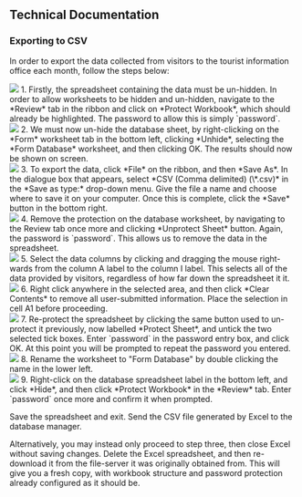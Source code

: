 ## Technical Documentation

### Exporting to CSV

In order to export the data collected from visitors to the tourist information office each month, follow the steps below:

<div class="i">
	<img src="/btec/img/42.3.2.1.png">
	1. Firstly, the spreadsheet containing the data must be un-hidden. In order to allow worksheets to be hidden and un-hidden, navigate to the *Review* tab in the ribbon and click on *Protect Workbook*, which should already be highlighted. The password to allow this is simply `password`.
</div>
<div class="i">
	<img src="/btec/img/42.3.2.2.png">
	2. We must now un-hide the database sheet, by right-clicking on the *Form* worksheet tab in the bottom left, clicking *Unhide*, selecting the *Form Database* worksheet, and then clicking OK. The results should now be shown on screen.
</div>
<div class="i">
	<img src="/btec/img/42.3.2.3.png">
	3. To export the data, click *File* on the ribbon, and then *Save As*. In the dialogue box that appears, select *CSV (Comma delimited) (\*.csv)* in the *Save as type:* drop-down menu. Give the file a name and choose where to save it on your computer. Once this is complete, click the *Save* button in the bottom right.
</div>
<div class="i">
	<img src="/btec/img/42.3.2.4.png">
	4. Remove the protection on the database worksheet, by navigating to the Review tab once more and clicking *Unprotect Sheet* button. Again, the password is `password`. This allows us to remove the data in the spreadsheet.
</div>
<div class="i">
	<img src="/btec/img/42.3.2.5.png">
	5. Select the data columns by clicking and dragging the mouse right-wards from the column A label to the column I label. This selects all of the data provided by visitors, regardless of how far down the spreadsheet it it.
</div>
<div class="i">
	<img src="/btec/img/42.3.2.6.png">
	6. Right click anywhere in the selected area, and then click *Clear Contents* to remove all user-submitted information. Place the selection in cell A1 before proceeding.
</div>
<div class="i">
	<img src="/btec/img/42.3.2.7.png">
	7. Re-protect the spreadsheet by clicking the same button used to un-protect it previously, now labelled *Protect Sheet*, and untick the two selected tick boxes. Enter `password` in the password entry box, and click OK. At this point you will be prompted to repeat the password you entered.
</div>
<div class="i">
	<img src="/btec/img/42.3.2.8.png">
	8. Rename the worksheet to "Form Database" by double clicking the name in the lower left.
</div>
<div class="i">
	<img src="/btec/img/42.3.2.9.png">
	9. Right-click on the database spreadsheet label in the bottom left, and click *Hide*, and then click *Protect Workbook* in the *Review* tab. Enter `password` once more and confirm it when prompted.
</div>

Save the spreadsheet and exit. Send the CSV file generated by Excel to the database manager.

Alternatively, you may instead only proceed to step three, then close Excel without saving changes. Delete the Excel spreadsheet, and then re-download it from the file-server it was originally obtained from. This will give you a fresh copy, with workbook structure and password protection already configured as it should be.